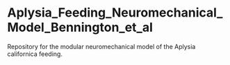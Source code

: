 # Aplysia_Feeding_Neuromechanical_Model_Bennington_et_al
Repository for the modular neuromechanical model of the Aplysia californica feeding.
